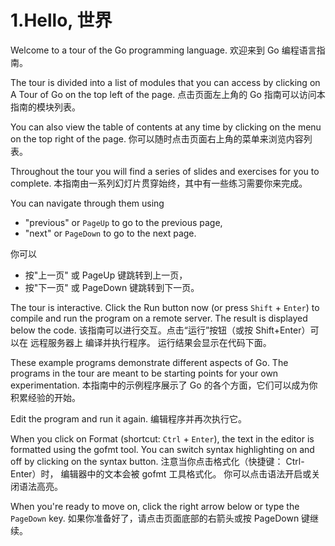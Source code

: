 

1.Hello, 世界
======

Welcome to a tour of the Go programming language.
欢迎来到 Go 编程语言指南。

The tour is divided into a list of modules 
that you can access by clicking on A Tour of Go on the top left of the page.
点击页面左上角的 Go 指南可以访问本指南的模块列表。

You can also view the table of contents at any time by clicking on the menu on the top right of the page.
你可以随时点击页面右上角的菜单来浏览内容列表。

Throughout the tour you will find a series of slides and exercises for you to complete.
本指南由一系列幻灯片贯穿始终，其中有一些练习需要你来完成。

You can navigate through them using
* "previous" or `PageUp` to go to the previous page,
* "next" or `PageDown` to go to the next page.

你可以
* 按"上一页" 或 PageUp 键跳转到上一页，
* 按"下一页" 或 PageDown 键跳转到下一页。

The tour is interactive. Click the Run button now (or press `Shift` + `Enter`) to 
compile and run the program on a remote server. The result is displayed below the code.
该指南可以进行交互。点击“运行”按钮（或按 Shift+Enter）可以在 远程服务器上 编译并执行程序。
运行结果会显示在代码下面。

These example programs demonstrate different aspects of Go. 
The programs in the tour are meant to be starting points for your own experimentation.
本指南中的示例程序展示了 Go 的各个方面，它们可以成为你积累经验的开始。

Edit the program and run it again.
编辑程序并再次执行它。

When you click on Format (shortcut: `Ctrl` + `Enter`), the text in the editor is formatted using the gofmt tool. 
You can switch syntax highlighting on and off by clicking on the syntax button.
注意当你点击格式化（快捷键： Ctrl-Enter）时， 编辑器中的文本会被 gofmt 工具格式化。
你可以点击语法开启或关闭语法高亮。

When you're ready to move on, click the right arrow below or type the `PageDown` key.
如果你准备好了，请点击页面底部的右箭头或按 PageDown 键继续。

